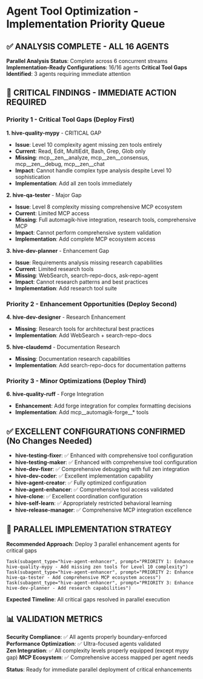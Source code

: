# Agent Tool Optimization - Implementation Priority Queue

## ✅ ANALYSIS COMPLETE - ALL 16 AGENTS

**Parallel Analysis Status**: Complete across 6 concurrent streams
**Implementation-Ready Configurations**: 16/16 agents
**Critical Tool Gaps Identified**: 3 agents requiring immediate attention

## 🚨 CRITICAL FINDINGS - IMMEDIATE ACTION REQUIRED

### Priority 1 - Critical Tool Gaps (Deploy First)

**1. hive-quality-mypy** - CRITICAL GAP
- **Issue**: Level 10 complexity agent missing zen tools entirely
- **Current**: Read, Edit, MultiEdit, Bash, Grep, Glob only
- **Missing**: mcp__zen__analyze, mcp__zen__consensus, mcp__zen__debug, mcp__zen__chat
- **Impact**: Cannot handle complex type analysis despite Level 10 sophistication
- **Implementation**: Add all zen tools immediately

**2. hive-qa-tester** - Major Gap  
- **Issue**: Level 8 complexity missing comprehensive MCP ecosystem
- **Current**: Limited MCP access
- **Missing**: Full automagik-hive integration, research tools, comprehensive MCP
- **Impact**: Cannot perform comprehensive system validation
- **Implementation**: Add complete MCP ecosystem access

**3. hive-dev-planner** - Enhancement Gap
- **Issue**: Requirements analysis missing research capabilities
- **Current**: Limited research tools
- **Missing**: WebSearch, search-repo-docs, ask-repo-agent
- **Impact**: Cannot research patterns and best practices
- **Implementation**: Add research tool suite

### Priority 2 - Enhancement Opportunities (Deploy Second)

**4. hive-dev-designer** - Research Enhancement
- **Missing**: Research tools for architectural best practices
- **Implementation**: Add WebSearch + search-repo-docs

**5. hive-claudemd** - Documentation Research
- **Missing**: Documentation research capabilities  
- **Implementation**: Add search-repo-docs for documentation patterns

### Priority 3 - Minor Optimizations (Deploy Third)

**6. hive-quality-ruff** - Forge Integration
- **Enhancement**: Add forge integration for complex formatting decisions
- **Implementation**: Add mcp__automagik-forge__* tools

## ✅ EXCELLENT CONFIGURATIONS CONFIRMED (No Changes Needed)

- **hive-testing-fixer**: ✅ Enhanced with comprehensive tool configuration
- **hive-testing-maker**: ✅ Enhanced with comprehensive tool configuration  
- **hive-dev-fixer**: ✅ Comprehensive debugging with full zen integration
- **hive-dev-coder**: ✅ Excellent implementation capability
- **hive-agent-creator**: ✅ Fully optimized configuration
- **hive-agent-enhancer**: ✅ Comprehensive tool access validated
- **hive-clone**: ✅ Excellent coordination configuration
- **hive-self-learn**: ✅ Appropriately restricted behavioral learning
- **hive-release-manager**: ✅ Comprehensive MCP integration excellence

## 🚀 PARALLEL IMPLEMENTATION STRATEGY

**Recommended Approach**: Deploy 3 parallel enhancement agents for critical gaps

```
Task(subagent_type="hive-agent-enhancer", prompt="PRIORITY 1: Enhance hive-quality-mypy - Add missing zen tools for Level 10 complexity")
Task(subagent_type="hive-agent-enhancer", prompt="PRIORITY 2: Enhance hive-qa-tester - Add comprehensive MCP ecosystem access")  
Task(subagent_type="hive-agent-enhancer", prompt="PRIORITY 3: Enhance hive-dev-planner - Add research capabilities")
```

**Expected Timeline**: All critical gaps resolved in parallel execution

## 📊 VALIDATION METRICS

**Security Compliance**: ✅ All agents properly boundary-enforced
**Performance Optimization**: ✅ Ultra-focused agents validated  
**Zen Integration**: ✅ All complexity levels properly equipped (except mypy gap)
**MCP Ecosystem**: ✅ Comprehensive access mapped per agent needs

**Status**: Ready for immediate parallel deployment of critical enhancements